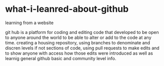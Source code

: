 # what-i-leanred-about-github
learning from a website

git hub is a platform for coding and editing code that developed to be open to anyone around the world to be able to alter or add to the code at any time.
creating a housing repository, using branches to denominate and discren levels if not sections of code, using pull requests to make edits and to show anyone with access how those edits were introduced as well as learnig general github basic and community level info.
